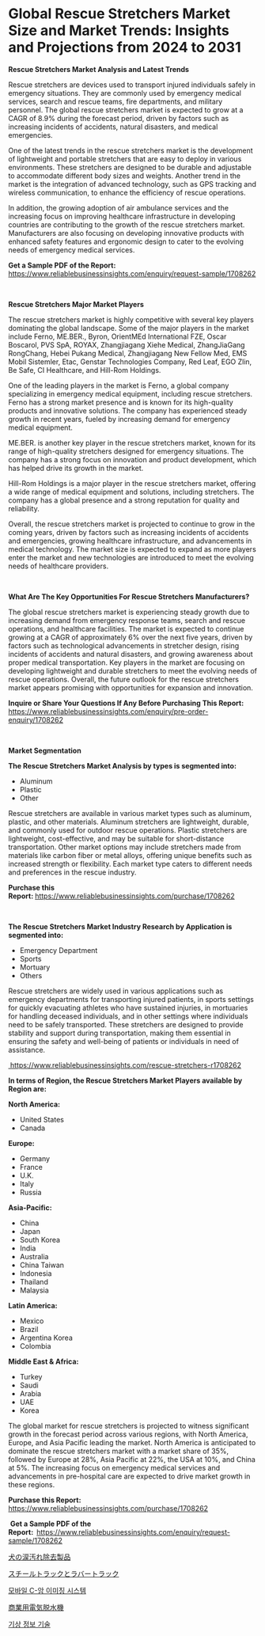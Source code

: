 <p><h1>Global Rescue Stretchers Market Size and Market Trends: Insights and Projections from 2024 to 2031</h1></p><p><strong>Rescue Stretchers Market Analysis and Latest Trends</strong></p>
<p><p>Rescue stretchers are devices used to transport injured individuals safely in emergency situations. They are commonly used by emergency medical services, search and rescue teams, fire departments, and military personnel. The global rescue stretchers market is expected to grow at a CAGR of 8.9% during the forecast period, driven by factors such as increasing incidents of accidents, natural disasters, and medical emergencies.</p><p>One of the latest trends in the rescue stretchers market is the development of lightweight and portable stretchers that are easy to deploy in various environments. These stretchers are designed to be durable and adjustable to accommodate different body sizes and weights. Another trend in the market is the integration of advanced technology, such as GPS tracking and wireless communication, to enhance the efficiency of rescue operations.</p><p>In addition, the growing adoption of air ambulance services and the increasing focus on improving healthcare infrastructure in developing countries are contributing to the growth of the rescue stretchers market. Manufacturers are also focusing on developing innovative products with enhanced safety features and ergonomic design to cater to the evolving needs of emergency medical services.</p></p>
<p><strong>Get a Sample PDF of the Report:&nbsp;</strong> <a href="https://www.reliablebusinessinsights.com/enquiry/request-sample/1708262">https://www.reliablebusinessinsights.com/enquiry/request-sample/1708262</a></p>
<p>&nbsp;</p>
<p><strong>Rescue Stretchers Major Market Players</strong></p>
<p><p>The rescue stretchers market is highly competitive with several key players dominating the global landscape. Some of the major players in the market include Ferno, ME.BER., Byron, OrientMEd International FZE, Oscar Boscarol, PVS SpA, ROYAX, Zhangjiagang Xiehe Medical, ZhangJiaGang RongChang, Hebei Pukang Medical, Zhangjiagang New Fellow Med, EMS Mobil Sistemler, Etac, Genstar Technologies Company, Red Leaf, EGO Zlin, Be Safe, CI Healthcare, and Hill-Rom Holdings.</p><p>One of the leading players in the market is Ferno, a global company specializing in emergency medical equipment, including rescue stretchers. Ferno has a strong market presence and is known for its high-quality products and innovative solutions. The company has experienced steady growth in recent years, fueled by increasing demand for emergency medical equipment.</p><p>ME.BER. is another key player in the rescue stretchers market, known for its range of high-quality stretchers designed for emergency situations. The company has a strong focus on innovation and product development, which has helped drive its growth in the market.</p><p>Hill-Rom Holdings is a major player in the rescue stretchers market, offering a wide range of medical equipment and solutions, including stretchers. The company has a global presence and a strong reputation for quality and reliability.</p><p>Overall, the rescue stretchers market is projected to continue to grow in the coming years, driven by factors such as increasing incidents of accidents and emergencies, growing healthcare infrastructure, and advancements in medical technology. The market size is expected to expand as more players enter the market and new technologies are introduced to meet the evolving needs of healthcare providers.</p></p>
<p>&nbsp;</p>
<p><strong>What Are The Key Opportunities For Rescue Stretchers Manufacturers?</strong></p>
<p><p>The global rescue stretchers market is experiencing steady growth due to increasing demand from emergency response teams, search and rescue operations, and healthcare facilities. The market is expected to continue growing at a CAGR of approximately 6% over the next five years, driven by factors such as technological advancements in stretcher design, rising incidents of accidents and natural disasters, and growing awareness about proper medical transportation. Key players in the market are focusing on developing lightweight and durable stretchers to meet the evolving needs of rescue operations. Overall, the future outlook for the rescue stretchers market appears promising with opportunities for expansion and innovation.</p></p>
<p><strong>Inquire or Share Your Questions If Any Before Purchasing This Report:</strong> <a href="https://www.reliablebusinessinsights.com/enquiry/pre-order-enquiry/1708262">https://www.reliablebusinessinsights.com/enquiry/pre-order-enquiry/1708262</a></p>
<p>&nbsp;</p>
<p><strong>Market Segmentation</strong></p>
<p><strong>The Rescue Stretchers Market Analysis by types is segmented into:</strong></p>
<p><ul><li>Aluminum</li><li>Plastic</li><li>Other</li></ul></p>
<p><p>Rescue stretchers are available in various market types such as aluminum, plastic, and other materials. Aluminum stretchers are lightweight, durable, and commonly used for outdoor rescue operations. Plastic stretchers are lightweight, cost-effective, and may be suitable for short-distance transportation. Other market options may include stretchers made from materials like carbon fiber or metal alloys, offering unique benefits such as increased strength or flexibility. Each market type caters to different needs and preferences in the rescue industry.</p></p>
<p><strong>Purchase this Report:&nbsp;</strong><a href="https://www.reliablebusinessinsights.com/purchase/1708262">https://www.reliablebusinessinsights.com/purchase/1708262</a></p>
<p>&nbsp;</p>
<p><strong>The Rescue Stretchers Market Industry Research by Application is segmented into:</strong></p>
<p><ul><li>Emergency Department</li><li>Sports</li><li>Mortuary</li><li>Others</li></ul></p>
<p><p>Rescue stretchers are widely used in various applications such as emergency departments for transporting injured patients, in sports settings for quickly evacuating athletes who have sustained injuries, in mortuaries for handling deceased individuals, and in other settings where individuals need to be safely transported. These stretchers are designed to provide stability and support during transportation, making them essential in ensuring the safety and well-being of patients or individuals in need of assistance.</p></p>
<p><a href="https://www.reliablebusinessinsights.com/rescue-stretchers-r1708262">&nbsp;https://www.reliablebusinessinsights.com/rescue-stretchers-r1708262</a></p>
<p><strong>In terms of Region, the Rescue Stretchers Market Players available by Region are:</strong></p>
<p>
    <p> <strong> North America: </strong>
        <ul>
            <li>United States</li>
            <li>Canada</li>
        </ul>
        </p> 
    <p> <strong> Europe: </strong>
        <ul>
            <li>Germany</li>
            <li>France</li>
            <li>U.K.</li>
            <li>Italy</li>
            <li>Russia</li>
        </ul>
        </p> 
    <p> <strong> Asia-Pacific: </strong>
        <ul>
            <li>China</li>
            <li>Japan</li>
            <li>South Korea</li>
            <li>India</li>
            <li>Australia</li>
            <li>China Taiwan</li>
            <li>Indonesia</li>
            <li>Thailand</li>
            <li>Malaysia</li>
        </ul>
        </p> 
    <p> <strong> Latin America: </strong>
        <ul>
            <li>Mexico</li>
            <li>Brazil</li>
            <li>Argentina Korea</li>
            <li>Colombia</li>
        </ul>
        </p> 
    <p> <strong> Middle East & Africa: </strong>
        <ul>
            <li>Turkey</li>
            <li>Saudi</li>
            <li>Arabia</li>
            <li>UAE</li>
            <li>Korea</li>
        </ul>
    </p>
    </p>
<p><p>The global market for rescue stretchers is projected to witness significant growth in the forecast period across various regions, with North America, Europe, and Asia Pacific leading the market. North America is anticipated to dominate the rescue stretchers market with a market share of 35%, followed by Europe at 28%, Asia Pacific at 22%, the USA at 10%, and China at 5%. The increasing focus on emergency medical services and advancements in pre-hospital care are expected to drive market growth in these regions.</p></p>
<p><strong>Purchase this Report: </strong><a href="https://www.reliablebusinessinsights.com/purchase/1708262">https://www.reliablebusinessinsights.com/purchase/1708262</a></p>
<p>&nbsp;<strong>Get a Sample PDF of the Report:&nbsp;&nbsp;</strong><a href="https://www.reliablebusinessinsights.com/enquiry/request-sample/1708262">https://www.reliablebusinessinsights.com/enquiry/request-sample/1708262</a></p>
<p><strong></strong></p>
<p><p><a href="https://github.com/dadanedu33/Market-Research-Report-List-1/blob/main/3948237103654.md">犬の涙汚れ除去製品</a></p><p><a href="https://medium.com/@alfaro.etbn_52903/%E9%8B%BC%E3%81%8A%E3%82%88%E3%81%B3%E3%82%B4%E3%83%A0%E8%A3%BD%E3%83%88%E3%83%A9%E3%83%83%E3%82%AF%E5%B8%82%E5%A0%B4-%E6%88%90%E5%8A%9F%E3%81%99%E3%82%8B%E3%83%93%E3%82%B8%E3%83%8D%E3%82%B9%E6%88%A6%E7%95%A5%E3%81%AE%E9%8D%B5-2031%E5%B9%B4%E3%81%BE%E3%81%A7%E3%81%AE%E4%BA%88%E6%B8%AC-6388e1837ccf">スチールトラックとラバートラック</a></p><p><a href="https://medium.com/@sybleferry/%EB%AA%A8%EB%B0%94%EC%9D%BC-c-%EC%95%94-%EC%9D%B4%EB%AF%B8%EC%A7%95-%EC%8B%9C%EC%8A%A4%ED%85%9C-%EC%8B%9C%EC%9E%A5-%EA%B2%BD%EC%9F%81-%EB%B6%84%EC%84%9D-%EC%8B%9C%EC%9E%A5-%EB%8F%99%ED%96%A5-%EB%B0%8F-2031%EB%85%84%EA%B9%8C%EC%A7%80%EC%9D%98-%EC%98%88%EC%B8%A1-1d25b3660be4">모바일 C-암 이미징 시스템</a></p><p><a href="https://medium.com/@lawrencewatkins654/%E9%9B%BB%E6%B0%97%E5%95%86%E6%A5%AD%E7%94%A8%E8%84%B1%E6%B0%B4%E6%A9%9F%E3%81%AE%E5%B8%82%E5%A0%B4%E8%A6%8F%E6%A8%A1%E3%81%A8%E5%B8%82%E5%A0%B4%E5%8B%95%E5%90%91-%E5%AE%8C%E5%85%A8%E3%81%AA%E6%A5%AD%E7%95%8C%E6%A6%82%E8%A6%81-2024%E5%B9%B4%E3%81%8B%E3%82%892031%E5%B9%B4%E3%81%BE%E3%81%A7-0a9075b8f187">商業用電気脱水機</a></p><p><a href="https://medium.com/@jenniferstanley2022/%EA%B8%B0%EC%83%81-%EC%A0%95%EB%B3%B4-%EA%B8%B0%EC%88%A0-%EC%8B%9C%EC%9E%A5-2031%EB%85%84%EA%B9%8C%EC%A7%80%EC%9D%98-%ED%8A%B8%EB%A0%8C%EB%93%9C-%EC%98%88%EC%B8%A1-%EB%B0%8F-%EA%B2%BD%EC%9F%81-%EB%B6%84%EC%84%9D-b4685982243f">기상 정보 기술</a></p></p>